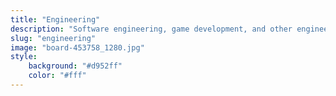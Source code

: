 ```yaml
---
title: "Engineering"
description: "Software engineering, game development, and other engineering topics"
slug: "engineering"
image: "board-453758_1280.jpg"
style:
    background: "#d952ff"
    color: "#fff"
---
```

